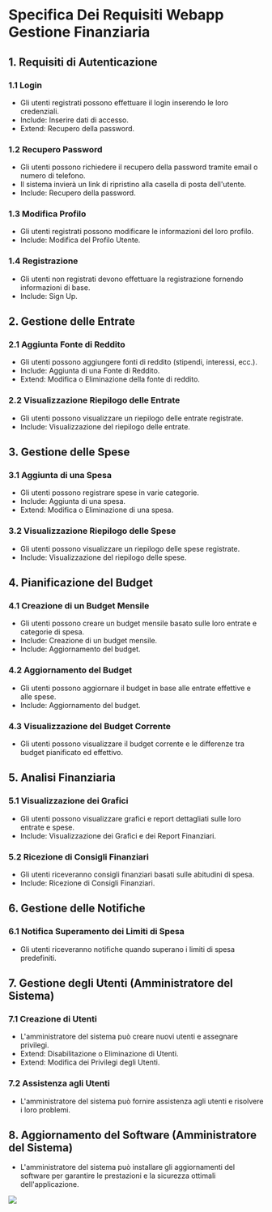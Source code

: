 #  Specifica Dei Requisiti Webapp Gestione Finanziaria


## 1. Requisiti di Autenticazione
### 1.1 Login
- Gli utenti registrati possono effettuare il login inserendo le loro credenziali.
- Include: Inserire dati di accesso.
- Extend: Recupero della password.

### 1.2 Recupero Password
- Gli utenti possono richiedere il recupero della password tramite email o numero di telefono.
- Il sistema invierà un link di ripristino alla casella di posta dell'utente.
- Include: Recupero della password.

### 1.3 Modifica Profilo
- Gli utenti registrati possono modificare le informazioni del loro profilo.
- Include: Modifica del Profilo Utente.

### 1.4 Registrazione
- Gli utenti non registrati devono effettuare la registrazione fornendo informazioni di base.
- Include: Sign Up.

## 2. Gestione delle Entrate
### 2.1 Aggiunta Fonte di Reddito
- Gli utenti possono aggiungere fonti di reddito (stipendi, interessi, ecc.).
- Include: Aggiunta di una Fonte di Reddito.
- Extend: Modifica o Eliminazione della fonte di reddito.

### 2.2 Visualizzazione Riepilogo delle Entrate
- Gli utenti possono visualizzare un riepilogo delle entrate registrate.
- Include: Visualizzazione del riepilogo delle entrate.

## 3. Gestione delle Spese
### 3.1 Aggiunta di una Spesa
- Gli utenti possono registrare spese in varie categorie.
- Include: Aggiunta di una spesa.
- Extend: Modifica o Eliminazione di una spesa.

### 3.2 Visualizzazione Riepilogo delle Spese
- Gli utenti possono visualizzare un riepilogo delle spese registrate.
- Include: Visualizzazione del riepilogo delle spese.

## 4. Pianificazione del Budget
### 4.1 Creazione di un Budget Mensile
- Gli utenti possono creare un budget mensile basato sulle loro entrate e categorie di spesa.
- Include: Creazione di un budget mensile.
- Include: Aggiornamento del budget.

### 4.2 Aggiornamento del Budget
- Gli utenti possono aggiornare il budget in base alle entrate effettive e alle spese.
- Include: Aggiornamento del budget.

### 4.3 Visualizzazione del Budget Corrente
- Gli utenti possono visualizzare il budget corrente e le differenze tra budget pianificato ed effettivo.

## 5. Analisi Finanziaria
### 5.1 Visualizzazione dei Grafici
- Gli utenti possono visualizzare grafici e report dettagliati sulle loro entrate e spese.
- Include: Visualizzazione dei Grafici e dei Report Finanziari.

### 5.2 Ricezione di Consigli Finanziari
- Gli utenti riceveranno consigli finanziari basati sulle abitudini di spesa.
- Include: Ricezione di Consigli Finanziari.

## 6. Gestione delle Notifiche
### 6.1 Notifica Superamento dei Limiti di Spesa
- Gli utenti riceveranno notifiche quando superano i limiti di spesa predefiniti.
  
## 7. Gestione degli Utenti (Amministratore del Sistema)
### 7.1 Creazione di Utenti
- L'amministratore del sistema può creare nuovi utenti e assegnare privilegi.
- Extend: Disabilitazione o Eliminazione di Utenti.
- Extend: Modifica dei Privilegi degli Utenti.

### 7.2 Assistenza agli Utenti
- L'amministratore del sistema può fornire assistenza agli utenti e risolvere i loro problemi.
  
## 8. Aggiornamento del Software (Amministratore del Sistema)
- L'amministratore del sistema può installare gli aggiornamenti del software per garantire le prestazioni e la sicurezza ottimali dell'applicazione.

<img src="https://yuml.me/diagram/usecase/[Utente%20Registrato]-(Login%20In),%20(Login%20In)%3E(Inserire%20dati%20di%20accesso),%20(Login%20In)%3C(Recupero%20della%20password),%20(Login%20In)%3C(Modifica%20Profilo),%20[Utente%20Registrato]-(Registrazione%20delle%20entrate),%20(Registrazione%20delle%20entrate)%3E(Aggiunta%20fonte%20di%20reddito),%20(Registrazione%20delle%20entrate)%3E(Visualizzazione%20del%20riepilogo%20delle%20entrate),%20(Aggiunta%20fonte%20di%20reddito)%3C(Modifica%20o%20Eliminazione%20della%20fonte%20di%20reddito),%20[Utente%20Registrato]-(Gestione%20delle%20spese),%20(Gestione%20delle%20spese)%3E(Aggiunta%20di%20una%20spesa),%20(Aggiunta%20di%20una%20spesa)%3C(Modifica%20o%20eliminazione%20di%20una%20spesa),%20[Utente%20Registrato]-(Pianificazione%20del%20budget),%20(Pianificazione%20del%20budget)%3E(Creazione%20di%20un%20budget%20mensile),%20(Creazione%20di%20un%20budget%20mensile)%3E(Aggiornamento%20del%20budget),%20[Utente%20Registrato]-(Visualizzazione%20delle%20Analisi%20Finanziarie),%20(Visualizzazione%20delle%20Analisi%20Finanziarie)%3E(Visualizzazione%20di%20grafici),%20[Utente%20Registrato]%3C(Gestione%20delle%20Notifiche),%20(Gestione%20delle%20Notifiche)%3E(Notifica%20superamento%20dei%20limiti%20di%20spesa),%20[Amministratore%20del%20sistema]-(Gestione%20degli%20Utenti),%20(Gestione%20degli%20Utenti)%3C(Disabilitazione%20o%20Eliminazione%20utenti),%20[Amministratore%20del%20sistema]-(Aggiornamento%20del%20software),%20(Gestione%20degli%20Utenti)%3E(Assistenza%20agli%20Utenti),%20[Utente%20Non%20Registrato]-(Sign%20Up),">
